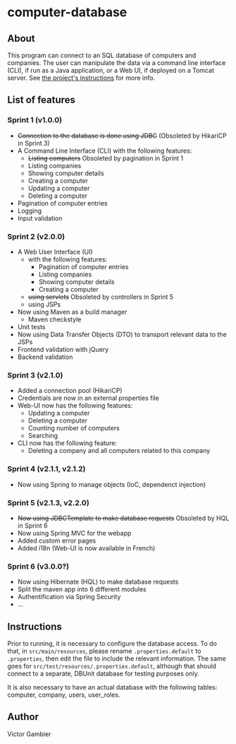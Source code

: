 # computer-database

## About
This program can connect to an SQL database of computers and companies. The user can manipulate the data via a command line interface (CLI), if run as a Java application, or a Web UI, if deployed on a Tomcat server.
See [the project's instructions](https://github.com/excilys/training-java) for more info.

## List of features

### Sprint 1 (v1.0.0)

* ~~Connection to the database is done using JDBC~~ (Obsoleted by HikariCP in Sprint 3)
* A Command Line Interface (CLI) with the following features:
    * ~~Listing computers~~ Obsoleted by pagination in Sprint 1
    * Listing companies
    * Showing computer details
    * Creating a computer
    * Updating a computer
    * Deleting a computer
* Pagination of computer entries
* Logging
* Input validation

### Sprint 2 (v2.0.0)

* A Web User Interface (UI)
    * with the following features:
        * Pagination of computer entries
        * Listing companies
        * Showing computer details
        * Creating a computer
    * ~~using servlets~~ Obsoleted by controllers in Sprint 5
    * using JSPs
* Now using Maven as a build manager
    * Maven checkstyle
* Unit tests
* Now using Data Transfer Objects (DTO) to transport relevant data to the JSPs
* Frontend validation with jQuery
* Backend validation

### Sprint 3 (v2.1.0)

* Added a connection pool (HikariCP)
* Credentials are now in an external properties file
* Web-UI now has the following features:
    * Updating a computer
    * Deleting a computer
    * Counting number of computers
    * Searching
* CLI now has the following feature:
    * Deleting a company and all computers related to this company

### Sprint 4 (v2.1.1, v2.1.2)

* Now using Spring to manage objects (IoC, dependenct injection)

### Sprint 5 (v2.1.3, v2.2.0)

* ~~Now using JDBCTemplate to make database requests~~ Obsoleted by HQL in Sprint 6
* Now using Spring MVC for the webapp
* Added custom error pages
* Added i18n (Web-UI is now available in French)

### Sprint 6 (v3.0.0?)

* Now using Hibernate (HQL) to make database requests
* Split the maven app into 6 different modules
* Authentification via Spring Security
* ...

## Instructions
Prior to running, it is necessary to configure the database access. To do that, in `src/main/resources`, please rename `.properties.default` to `.properties`, then edit the file to include the relevant information. The same goes for `src/test/resources/.properties.default`, although that should connect to a separate, DBUnit database for testing purposes only.

It is also necessary to have an actual database with the following tables: computer, company, users, user_roles.

## Author
Victor Gambier
